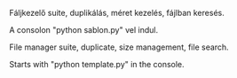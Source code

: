 Fáljkezelő suite, duplikálás, méret kezelés, fájlban keresés. 

A consolon "python sablon.py" vel indul.



File manager suite, duplicate, size management, file search. 

Starts with "python template.py" in the console.
